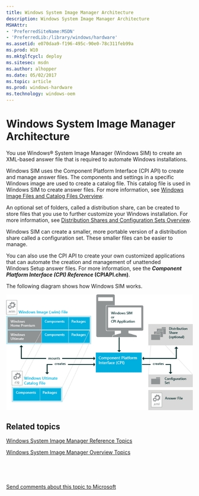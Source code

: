 ```yaml
---
title: Windows System Image Manager Architecture
description: Windows System Image Manager Architecture
MSHAttr:
- 'PreferredSiteName:MSDN'
- 'PreferredLib:/library/windows/hardware'
ms.assetid: e070daa9-f196-495c-90e0-78c311feb99a
ms.prod: W10
ms.mktglfcycl: deploy
ms.sitesec: msdn
ms.author: alhopper
ms.date: 05/02/2017
ms.topic: article
ms.prod: windows-hardware
ms.technology: windows-oem
---
```


# Windows System Image Manager Architecture


You use Windows® System Image Manager (Windows SIM) to create an XML-based answer file that is required to automate Windows installations.

Windows SIM uses the Component Platform Interface (CPI API) to create and manage answer files. The components and settings in a specific Windows image are used to create a catalog file. This catalog file is used in Windows SIM to create answer files. For more information, see [Windows Image Files and Catalog Files Overview](windows-image-files-and-catalog-files-overview.md).

An optional set of folders, called a distribution share, can be created to store files that you use to further customize your Windows installation. For more information, see [Distribution Shares and Configuration Sets Overview](distribution-shares-and-configuration-sets-overview.md).

Windows SIM can create a smaller, more portable version of a distribution share called a configuration set. These smaller files can be easier to manage.

You can also use the CPI API to create your own customized applications that can automate the creation and management of unattended Windows Setup answer files. For more information, see the ***Component Platform Interface (CPI) Reference* (CPIAPI.chm)**.

The following diagram shows how Windows SIM works.

![windows sim architecture](images/dep-win8-l-wsim-arch.jpg)

## Related topics


[Windows System Image Manager Reference Topics](windows-system-image-manager-technical-reference.md)

[Windows System Image Manager Overview Topics](windows-system-image-manager-overview-topics.md)

 

 

[Send comments about this topic to Microsoft](mailto:wsddocfb@microsoft.com?subject=Documentation%20feedback%20%5Bp_wsim\p_wsim%5D:%20Windows%20System%20Image%20Manager%20Architecture%20%20RELEASE:%20%2810/17/2016%29&body=%0A%0APRIVACY%20STATEMENT%0A%0AWe%20use%20your%20feedback%20to%20improve%20the%20documentation.%20We%20don't%20use%20your%20email%20address%20for%20any%20other%20purpose,%20and%20we'll%20remove%20your%20email%20address%20from%20our%20system%20after%20the%20issue%20that%20you're%20reporting%20is%20fixed.%20While%20we're%20working%20to%20fix%20this%20issue,%20we%20might%20send%20you%20an%20email%20message%20to%20ask%20for%20more%20info.%20Later,%20we%20might%20also%20send%20you%20an%20email%20message%20to%20let%20you%20know%20that%20we've%20addressed%20your%20feedback.%0A%0AFor%20more%20info%20about%20Microsoft's%20privacy%20policy,%20see%20http://privacy.microsoft.com/en-us/default.aspx. "Send comments about this topic to Microsoft")





